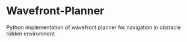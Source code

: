 # Wavefront-Planner
Python implementation of wavefront planner for navigation in obstacle ridden environment
